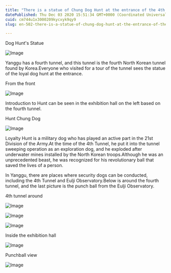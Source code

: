 ```yaml
---
title: "There is a statue of Chung Dog Hunt at the entrance of the 4th Tunnel of Yanggu."
datePublished: Thu Dec 03 2020 15:51:34 GMT+0000 (Coordinated Universal Time)
cuid: cm744u1x3000209kycxyk9qy9
slug: en-502-there-is-a-statue-of-chung-dog-hunt-at-the-entrance-of-the-4th-tunnel-of-yanggu

---
```



Dog Hunt's Statue

![Image](https://cdn.hashnode.com/res/hashnode/image/upload/v1739499057343/af6fcd43-9b5a-4a3a-9af1-290d4e3d538d.jpeg)

Yanggu has a fourth tunnel, and this tunnel is the fourth North Korean tunnel found by Korea.Everyone who visited for a tour of the tunnel sees the statue of the loyal dog hunt at the entrance.

From the front

![Image](https://cdn.hashnode.com/res/hashnode/image/upload/v1739499059156/60b6c4bc-8575-43b4-a1d6-132fa1987ff8.jpeg)

Introduction to Hunt can be seen in the exhibition hall on the left based on the fourth tunnel.

Hunt Chung Dog

![Image](https://cdn.hashnode.com/res/hashnode/image/upload/v1739499061379/ac9a0c87-3dd7-4024-b085-4d417677db1f.jpeg)

Loyalty Hunt is a military dog ​​who has played an active part in the 21st Division of the Army.At the time of the 4th Tunnel, he put it into the tunnel sweeping operation as an exploration dog, and he exploded after underwater mines installed by the North Korean troops.Although he was an unprecedented beast, he was recognized for his revolutionary ball that saved the lives of a person.

In Yanggu, there are places where security dogs can be conducted, including the 4th Tunnel and Eulji Observatory.Below is around the fourth tunnel, and the last picture is the punch ball from the Eulji Observatory.

4th tunnel around

![Image](https://cdn.hashnode.com/res/hashnode/image/upload/v1739499063274/488702e5-e4f4-400f-9856-2cefe8e27ad8.jpeg)

![Image](https://cdn.hashnode.com/res/hashnode/image/upload/v1739499065016/ebd2cd51-e2ca-4609-8bc7-6739e5e15c87.jpeg)

![Image](https://cdn.hashnode.com/res/hashnode/image/upload/v1739499066699/74543a0a-f567-4c22-92b1-19b6880832ed.jpeg)

Inside the exhibition hall

![Image](https://cdn.hashnode.com/res/hashnode/image/upload/v1739499068718/3792294d-c881-43d6-a8bb-0ea56d28b55a.jpeg)

Punchball view

![Image](https://cdn.hashnode.com/res/hashnode/image/upload/v1739499070460/39486c93-d047-4882-9f50-fab2c46b23a9.jpeg)